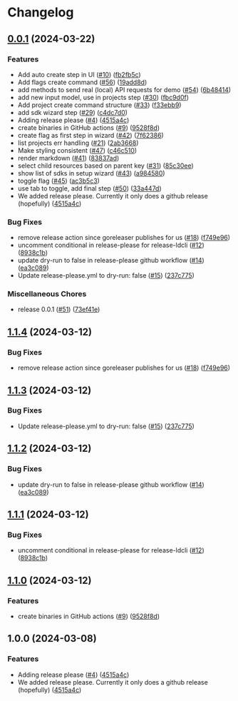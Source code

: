 # Changelog

## [0.0.1](https://github.com/launchdarkly/ldcli/compare/v1.1.4...v0.0.1) (2024-03-22)


### Features

* Add auto create step in UI ([#10](https://github.com/launchdarkly/ldcli/issues/10)) ([fb2fb5c](https://github.com/launchdarkly/ldcli/commit/fb2fb5cf202af0966c264d217d92958174be250b))
* Add flags create command ([#56](https://github.com/launchdarkly/ldcli/issues/56)) ([19add8d](https://github.com/launchdarkly/ldcli/commit/19add8d1daa0c60a510d29697996f74660233a2d))
* add methods to send real (local) API requests for demo ([#54](https://github.com/launchdarkly/ldcli/issues/54)) ([6b48414](https://github.com/launchdarkly/ldcli/commit/6b48414eafaf7590e5cab9b5700abbe0dce363c8))
* add new input model, use in projects step ([#30](https://github.com/launchdarkly/ldcli/issues/30)) ([fbc9d0f](https://github.com/launchdarkly/ldcli/commit/fbc9d0fe55caf8977fa5279adb6dd250f056819a))
* Add project create command structure ([#33](https://github.com/launchdarkly/ldcli/issues/33)) ([f33ebb9](https://github.com/launchdarkly/ldcli/commit/f33ebb9b60a46cb7cd0710f7e21d29d54cbe6584))
* add sdk wizard step ([#29](https://github.com/launchdarkly/ldcli/issues/29)) ([c4dc7d0](https://github.com/launchdarkly/ldcli/commit/c4dc7d0b4e6b540a14243a399982f7930f067ea8))
* Adding release please ([#4](https://github.com/launchdarkly/ldcli/issues/4)) ([4515a4c](https://github.com/launchdarkly/ldcli/commit/4515a4c06a29c4c08fa7cb821cd424a6f60e898b))
* create binaries in GitHub actions ([#9](https://github.com/launchdarkly/ldcli/issues/9)) ([9528f8d](https://github.com/launchdarkly/ldcli/commit/9528f8d6ddf07bc7f2ca947248e858b423d7329d))
* create flag as first step in wizard ([#42](https://github.com/launchdarkly/ldcli/issues/42)) ([7f62386](https://github.com/launchdarkly/ldcli/commit/7f6238627212c4000cab99ad0506e25843fbedbc))
* list projects err handling ([#21](https://github.com/launchdarkly/ldcli/issues/21)) ([2ab3668](https://github.com/launchdarkly/ldcli/commit/2ab3668be4a6cf2ef04dfd5fe25a3d14801030e6))
* Make styling consistent ([#47](https://github.com/launchdarkly/ldcli/issues/47)) ([c46c510](https://github.com/launchdarkly/ldcli/commit/c46c5107bc729c5b93e375a5e813ad18f7862046))
* render markdown ([#41](https://github.com/launchdarkly/ldcli/issues/41)) ([83837ad](https://github.com/launchdarkly/ldcli/commit/83837adaf884f0d0aaa55420494a6a77b065a5da))
* select child resources based on parent key ([#31](https://github.com/launchdarkly/ldcli/issues/31)) ([85c30ee](https://github.com/launchdarkly/ldcli/commit/85c30eed5ecd2c0346e05163a5b7f805f73c98ce))
* show list of sdks in setup wizard ([#43](https://github.com/launchdarkly/ldcli/issues/43)) ([a984580](https://github.com/launchdarkly/ldcli/commit/a9845803e6d86071dc47a5016f78a9c62e7db335))
* toggle flag ([#45](https://github.com/launchdarkly/ldcli/issues/45)) ([ac3b5c3](https://github.com/launchdarkly/ldcli/commit/ac3b5c32db48da37258f41d7004079978fe0becc))
* use tab to toggle, add final step ([#50](https://github.com/launchdarkly/ldcli/issues/50)) ([33a447d](https://github.com/launchdarkly/ldcli/commit/33a447d4ab473a581a24e1e9351ff4b0ca9efc10))
* We added release please. Currently it only does a github release (hopefully) ([4515a4c](https://github.com/launchdarkly/ldcli/commit/4515a4c06a29c4c08fa7cb821cd424a6f60e898b))


### Bug Fixes

* remove release action since goreleaser publishes for us ([#18](https://github.com/launchdarkly/ldcli/issues/18)) ([f749e96](https://github.com/launchdarkly/ldcli/commit/f749e965fc35e39ed2623673b4e46fc4d9e220e6))
* uncomment conditional in release-please for release-ldcli ([#12](https://github.com/launchdarkly/ldcli/issues/12)) ([8938c1b](https://github.com/launchdarkly/ldcli/commit/8938c1b79e36dc5f227f0c8fd020b00053464f39))
* update dry-run to false in release-please github workflow ([#14](https://github.com/launchdarkly/ldcli/issues/14)) ([ea3c089](https://github.com/launchdarkly/ldcli/commit/ea3c089fc4be846bbe341feaa277ce7fd0b25526))
* Update release-please.yml to dry-run: false ([#15](https://github.com/launchdarkly/ldcli/issues/15)) ([237c775](https://github.com/launchdarkly/ldcli/commit/237c775937a96f11b9e7c8415a8c62df445187b2))


### Miscellaneous Chores

* release 0.0.1 ([#51](https://github.com/launchdarkly/ldcli/issues/51)) ([73ef41e](https://github.com/launchdarkly/ldcli/commit/73ef41e7cef0715ee20918fae6c14a026ea477f9))

## [1.1.4](https://github.com/launchdarkly/ldcli/compare/v1.1.3...v1.1.4) (2024-03-12)


### Bug Fixes

* remove release action since goreleaser publishes for us ([#18](https://github.com/launchdarkly/ldcli/issues/18)) ([f749e96](https://github.com/launchdarkly/ldcli/commit/f749e965fc35e39ed2623673b4e46fc4d9e220e6))

## [1.1.3](https://github.com/launchdarkly/ldcli/compare/v1.1.2...v1.1.3) (2024-03-12)


### Bug Fixes

* Update release-please.yml to dry-run: false ([#15](https://github.com/launchdarkly/ldcli/issues/15)) ([237c775](https://github.com/launchdarkly/ldcli/commit/237c775937a96f11b9e7c8415a8c62df445187b2))

## [1.1.2](https://github.com/launchdarkly/ldcli/compare/v1.1.1...v1.1.2) (2024-03-12)


### Bug Fixes

* update dry-run to false in release-please github workflow ([#14](https://github.com/launchdarkly/ldcli/issues/14)) ([ea3c089](https://github.com/launchdarkly/ldcli/commit/ea3c089fc4be846bbe341feaa277ce7fd0b25526))

## [1.1.1](https://github.com/launchdarkly/ldcli/compare/v1.1.0...v1.1.1) (2024-03-12)


### Bug Fixes

* uncomment conditional in release-please for release-ldcli ([#12](https://github.com/launchdarkly/ldcli/issues/12)) ([8938c1b](https://github.com/launchdarkly/ldcli/commit/8938c1b79e36dc5f227f0c8fd020b00053464f39))

## [1.1.0](https://github.com/launchdarkly/ldcli/compare/v1.0.0...v1.1.0) (2024-03-12)


### Features

* create binaries in GitHub actions ([#9](https://github.com/launchdarkly/ldcli/issues/9)) ([9528f8d](https://github.com/launchdarkly/ldcli/commit/9528f8d6ddf07bc7f2ca947248e858b423d7329d))

## 1.0.0 (2024-03-08)


### Features

* Adding release please ([#4](https://github.com/launchdarkly/ldcli/issues/4)) ([4515a4c](https://github.com/launchdarkly/ldcli/commit/4515a4c06a29c4c08fa7cb821cd424a6f60e898b))
* We added release please. Currently it only does a github release (hopefully) ([4515a4c](https://github.com/launchdarkly/ldcli/commit/4515a4c06a29c4c08fa7cb821cd424a6f60e898b))
